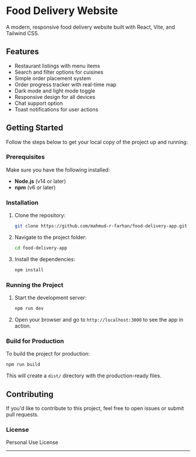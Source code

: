 
# Food Delivery Website

A modern, responsive food delivery website built with React, Vite, and Tailwind CSS.

## Features

-   Restaurant listings with menu items
-   Search and filter options for cuisines
-   Simple order placement system
-   Order progress tracker with real-time map
-   Dark mode and light mode toggle
-   Responsive design for all devices
-   Chat support option
-   Toast notifications for user actions

## Getting Started

Follow the steps below to get your local copy of the project up and running:

### Prerequisites

Make sure you have the following installed:

-   **Node.js** (v14 or later)
-   **npm** (v6 or later)

### Installation

1.  Clone the repository:
    
    ```bash
    git clone https://github.com/mahmud-r-farhan/food-delivery-app.git
    
    ```
    
2.  Navigate to the project folder:
    
    ```bash
    cd food-delivery-app
    ```
    
3.  Install the dependencies:
    
    ```bash
    npm install
    ```
    

### Running the Project

1.  Start the development server:
    
    ```bash
    npm run dev
    ```
    
2.  Open your browser and go to `http://localhost:3000` to see the app in action.

### Build for Production

To build the project for production:

```bash
npm run build
```

This will create a `dist/` directory with the production-ready files.

## Contributing

If you'd like to contribute to this project, feel free to open issues or submit pull requests.

### License

Personal Use License

----------
